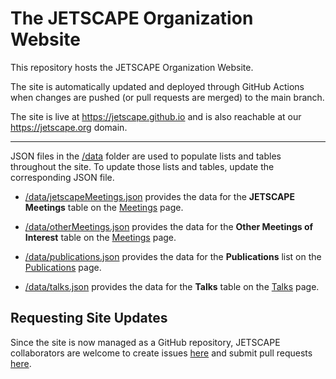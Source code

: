 
# The JETSCAPE Organization Website

This repository hosts the JETSCAPE Organization Website.

The site is 
automatically updated and deployed through GitHub Actions when changes are 
pushed (or pull requests are merged) to the main branch.

The site is live at https://jetscape.github.io and is also reachable at our https://jetscape.org domain.

---
JSON files in the [/data](/data) folder are used to populate lists and tables throughout the site.  To update those lists and tables, update the corresponding JSON file.

* [/data/jetscapeMeetings.json](/data/jetscapeMeetings.json) provides the data for the **JETSCAPE Meetings** table on the [Meetings](/meetings.html) page.

* [/data/otherMeetings.json](/data/otherMeetings.json) provides the data for the **Other Meetings of Interest** table on the [Meetings](/meetings.html) page.

* [/data/publications.json](/data/publications.json) provides the data for the **Publications** list on the [Publications](/publications.html) page.

* [/data/talks.json](/data/talks.json) provides the data for the **Talks** table on the [Talks](/talks.html) page.

## Requesting Site Updates

Since the site is now managed as a GitHub repository, JETSCAPE collaborators are welcome to create issues [here](https://github.com/JETSCAPE/JETSCAPE.github.io/issues) and submit pull requests [here](https://github.com/JETSCAPE/JETSCAPE.github.io/pulls).
